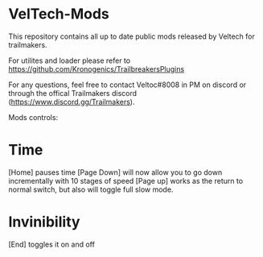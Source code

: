 # VelTech-Mods
This repository contains all up to date public mods released by Veltech for trailmakers.

For utilites and loader please refer to https://github.com/Kronogenics/TrailbreakersPlugins

For any questions, feel free to contact Veltoc#8008 in PM on discord or through the offical Trailmakers discord (https://www.discord.gg/Trailmakers).

Mods controls:
# Time 
[Home] pauses time
[Page Down] will now allow you to go down incrementally with 10 stages of speed 
[Page up] works as the return to normal switch, but also will toggle full slow mode.

# Invinibility
[End] toggles it on and off
